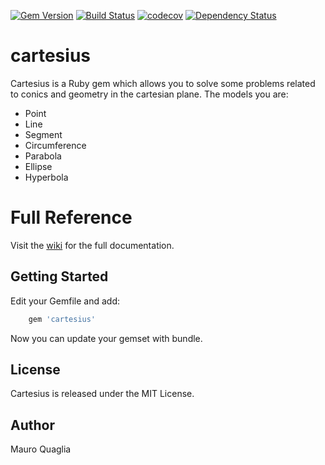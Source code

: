 [![Gem Version](https://badge.fury.io/rb/cartesius.svg)](https://badge.fury.io/rb/cartesius)
[![Build Status](https://travis-ci.org/MauroQuaglia/cartesius.svg?branch=master)](https://travis-ci.org/MauroQuaglia/cartesius)
[![codecov](https://codecov.io/gh/MauroQuaglia/cartesius/branch/master/graph/badge.svg)](https://codecov.io/gh/MauroQuaglia/cartesius)
[![Dependency Status](https://gemnasium.com/badges/github.com/MauroQuaglia/cartesius.svg)](https://gemnasium.com/github.com/MauroQuaglia/cartesius)


# cartesius
Cartesius is a Ruby gem which allows you to solve some problems related to conics and geometry in the cartesian plane.
The models you are:
* Point
* Line
* Segment
* Circumference
* Parabola
* Ellipse
* Hyperbola

# Full Reference
Visit the [wiki](https://github.com/MauroQuaglia/cartesius/wiki) for the full documentation.

## Getting Started
Edit your Gemfile and add:
```ruby
    gem 'cartesius'
```
Now you can update your gemset with bundle.

## License
Cartesius is released under the MIT License.

## Author
Mauro Quaglia
